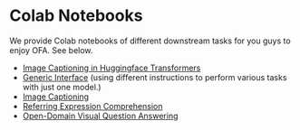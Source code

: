 # Colab Notebooks

We provide Colab notebooks of different downstream tasks for you guys to enjoy OFA. See below.

* [Image Captioning in Huggingface Transformers](https://colab.research.google.com/drive/1Ho81RBV8jysZ7e0FhsSCk_v938QeDuy3?usp=sharing)
* [Generic Interface](https://colab.research.google.com/drive/1jogyZ-2rdHU3XxZOf3TBfhex1XHqX-1m?usp=sharing#scrollTo=s9Vni6YUZOpC) (using different instructions to perform various tasks with just one model.)
* [Image Captioning](https://colab.research.google.com/drive/1Q4eNhhhLcgOP4hHqwZwU1ijOlabgve1W?usp=sharing)
* [Referring Expression Comprehension](https://colab.research.google.com/drive/1AHQNRdaUpRTgr3XySHSlba8aXwBAjwPB?usp=sharing)
* [Open-Domain Visual Question Answering](https://colab.research.google.com/drive/1lsMsF-Vum3MVyXwSVF5E-Y23rHFvj_3y?usp=sharing)
